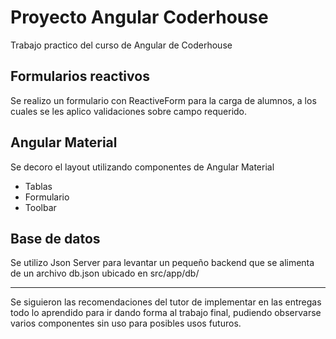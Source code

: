 # Proyecto Angular Coderhouse

Trabajo practico del curso de Angular de Coderhouse

## Formularios reactivos

Se realizo un formulario con ReactiveForm para la carga de alumnos, a los cuales se les aplico validaciones sobre campo requerido.

## Angular Material

Se decoro el layout utilizando componentes de Angular Material

- Tablas
- Formulario
- Toolbar

## Base de datos

Se utilizo Json Server para levantar un pequeño backend que se alimenta de un archivo db.json ubicado en src/app/db/

---

Se siguieron las recomendaciones del tutor de implementar en las entregas todo lo aprendido para ir dando forma al trabajo final, pudiendo observarse varios componentes sin uso para posibles usos futuros.
